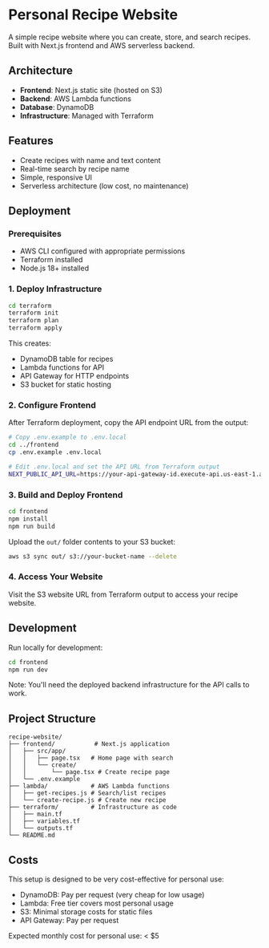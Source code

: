 # Personal Recipe Website

A simple recipe website where you can create, store, and search recipes. Built with Next.js frontend and AWS serverless backend.

## Architecture

- **Frontend**: Next.js static site (hosted on S3)
- **Backend**: AWS Lambda functions
- **Database**: DynamoDB
- **Infrastructure**: Managed with Terraform

## Features

- Create recipes with name and text content
- Real-time search by recipe name
- Simple, responsive UI
- Serverless architecture (low cost, no maintenance)

## Deployment

### Prerequisites

- AWS CLI configured with appropriate permissions
- Terraform installed
- Node.js 18+ installed

### 1. Deploy Infrastructure

```bash
cd terraform
terraform init
terraform plan
terraform apply
```

This creates:
- DynamoDB table for recipes
- Lambda functions for API
- API Gateway for HTTP endpoints
- S3 bucket for static hosting

### 2. Configure Frontend

After Terraform deployment, copy the API endpoint URL from the output:

```bash
# Copy .env.example to .env.local
cd ../frontend
cp .env.example .env.local

# Edit .env.local and set the API URL from Terraform output
NEXT_PUBLIC_API_URL=https://your-api-gateway-id.execute-api.us-east-1.amazonaws.com/prod
```

### 3. Build and Deploy Frontend

```bash
cd frontend
npm install
npm run build
```

Upload the `out/` folder contents to your S3 bucket:

```bash
aws s3 sync out/ s3://your-bucket-name --delete
```

### 4. Access Your Website

Visit the S3 website URL from Terraform output to access your recipe website.

## Development

Run locally for development:

```bash
cd frontend
npm run dev
```

Note: You'll need the deployed backend infrastructure for the API calls to work.

## Project Structure

```
recipe-website/
├── frontend/           # Next.js application
│   ├── src/app/
│   │   ├── page.tsx   # Home page with search
│   │   └── create/
│   │       └── page.tsx # Create recipe page
│   └── .env.example
├── lambda/            # AWS Lambda functions
│   ├── get-recipes.js # Search/list recipes
│   └── create-recipe.js # Create new recipe
├── terraform/         # Infrastructure as code
│   ├── main.tf
│   ├── variables.tf
│   └── outputs.tf
└── README.md
```

## Costs

This setup is designed to be very cost-effective for personal use:
- DynamoDB: Pay per request (very cheap for low usage)
- Lambda: Free tier covers most personal usage
- S3: Minimal storage costs for static files
- API Gateway: Pay per request

Expected monthly cost for personal use: < $5